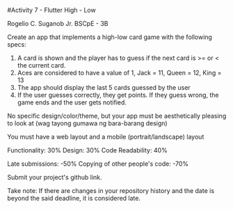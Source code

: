 #Activity 7 - Flutter High - Low

Rogelio C. Suganob Jr.
BSCpE - 3B

Create an app that implements a high-low card game with the following specs:

1. A card is shown and the player has to guess if the next card is >= or < the current card.
2. Aces are considered to have a value of 1, Jack = 11, Queen = 12, King = 13
3. The app should display the last 5 cards guessed by the user
4. If the user guesses correctly, they get points. If they guess wrong, the game ends and the user gets notified.

No specific design/color/theme, but your app must be aesthetically pleasing to look at (wag tayong gumawa ng bara-barang design)

You must have a web layout and a mobile (portrait/landscape) layout

Functionality: 30%
Design: 30%
Code Readability: 40%

Late submissions: -50%
Copying of other people's code: -70%

Submit your project's github link.


Take note: If there are changes in your repository history and the date is beyond the said deadline, it is considered late.